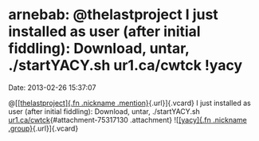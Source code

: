 arnebab: \@thelastproject I just installed as user (after initial fiddling): Download, untar, ./startYACY.sh ur1.ca/cwtck !yacy
===============================================================================================================================

Date: 2013-02-26 15:37:07

@[[[thelastproject]{.fn .nickname
.mention}](http://identi.ca/user/1297194 "Ruben van Os"){.url}]{.vcard}
I just installed as user (after initial fiddling): Download, untar,
./startYACY.sh
[ur1.ca/cwtck](http://ur1.ca/cwtck "http://ur1.ca/cwtck"){#attachment-75317130
.attachment} ![[[yacy]{.fn .nickname
.group}](http://identi.ca/group/6662/id "yacy p2p web search (yacy)"){.url}]{.vcard}
